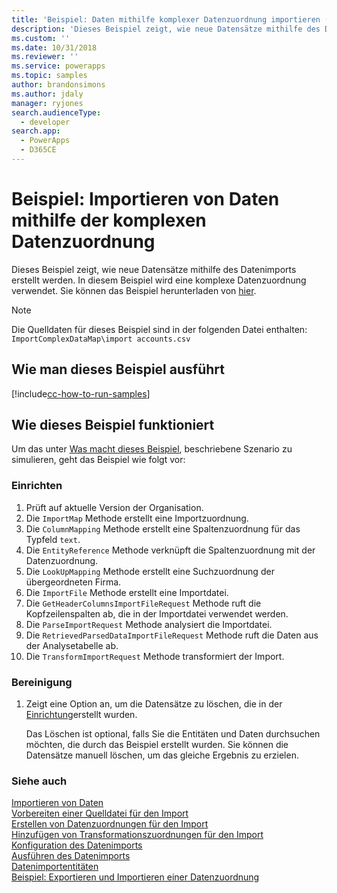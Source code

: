 ```yaml
---
title: 'Beispiel: Daten mithilfe komplexer Datenzuordnung importieren (Common Data Service) | Microsoft Docs'
description: 'Dieses Beispiel zeigt, wie neue Datensätze mithilfe des Datenimports erstellt werden.'
ms.custom: ''
ms.date: 10/31/2018
ms.reviewer: ''
ms.service: powerapps
ms.topic: samples
author: brandonsimons
ms.author: jdaly
manager: ryjones
search.audienceType:
  - developer
search.app:
  - PowerApps
  - D365CE
---
```

# <a name="sample-import-data-using-complex-data-map"></a>Beispiel: Importieren von Daten mithilfe der komplexen Datenzuordnung

Dieses Beispiel zeigt, wie neue Datensätze mithilfe des Datenimports erstellt werden. In diesem Beispiel wird eine komplexe Datenzuordnung verwendet. Sie können das Beispiel herunterladen von [hier](https://github.com/Microsoft/PowerApps-Samples/tree/master/cds/orgsvc/C%23/ImportComplexDataMap).

>[!NOTE]
> Die Quelldaten für dieses Beispiel sind in der folgenden Datei enthalten: `ImportComplexDataMap\import accounts.csv`

## <a name="how-to-run-this-sample"></a>Wie man dieses Beispiel ausführt

[!include[cc-how-to-run-samples](../../includes/cc-how-to-run-samples.md)]

## <a name="how-this-sample-works"></a>Wie dieses Beispiel funktioniert

Um das unter [Was macht dieses Beispiel](#what-this-sample-does), beschriebene Szenario zu simulieren, geht das Beispiel wie folgt vor:

### <a name="setup"></a>Einrichten

1. Prüft auf aktuelle Version der Organisation.
1. Die `ImportMap` Methode erstellt eine Importzuordnung.
1. Die `ColumnMapping` Methode erstellt eine Spaltenzuordnung für das Typfeld `text`.
1. Die `EntityReference` Methode verknüpft die Spaltenzuordnung mit der Datenzuordnung.
1. Die `LookUpMapping` Methode erstellt eine Suchzuordnung der übergeordneten Firma.
1. Die `ImportFile` Methode erstellt eine Importdatei.
1. Die `GetHeaderColumnsImportFileRequest` Methode ruft die Kopfzeilenspalten ab, die in der Importdatei verwendet werden.
1. Die `ParseImportRequest` Methode analysiert die Importdatei. 
1. Die `RetrievedParsedDataImportFileRequest` Methode ruft die Daten aus der Analysetabelle ab.
1. Die `TransformImportRequest` Methode transformiert der Import.


### <a name="clean-up"></a>Bereinigung

1. Zeigt eine Option an, um die Datensätze zu löschen, die in der [Einrichtung](#setup)erstellt wurden.

    Das Löschen ist optional, falls Sie die Entitäten und Daten durchsuchen möchten, die durch das Beispiel erstellt wurden. Sie können die Datensätze manuell löschen, um das gleiche Ergebnis zu erzielen.


### <a name="see-also"></a>Siehe auch

[Importieren von Daten](../../import-data.md)<br />
[Vorbereiten einer Quelldatei für den Import](../../prepare-source-files-import.md)<br />
[Erstellen von Datenzuordnungen für den Import](../../create-data-maps-for-import.md)<br />
[Hinzufügen von Transformationszuordnungen für den Import](../../add-transformation-mappings-import.md)<br />
[Konfiguration des Datenimports](../../configure-data-import.md)<br />
[Ausführen des Datenimports](../../run-data-import.md)<br />
[Datenimportentitäten](../../data-import-entities.md)<br />
[Beispiel: Exportieren und Importieren einer Datenzuordnung](export-import-data-map.md)<br />

